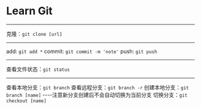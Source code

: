 # Learn Git

------------------------
克隆：`git clone [url]`

----------------
add: `git add *`
commit: `git commit -m 'note'`
push: `git push`

----------------
查看文件状态：`git status`

-------
查看本地分支：`git branch`
查看远程分支：`git branch -r`
创建本地分支：`git branch [name]` ----注意新分支创建后不会自动切换为当前分支
切换分支：`git checkout [name]`


